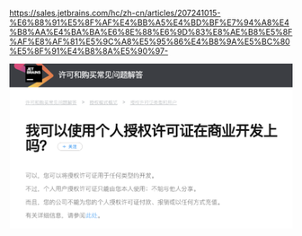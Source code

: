 https://sales.jetbrains.com/hc/zh-cn/articles/207241015-%E6%88%91%E5%8F%AF%E4%BB%A5%E4%BD%BF%E7%94%A8%E4%B8%AA%E4%BA%BA%E6%8E%88%E6%9D%83%E8%AE%B8%E5%8F%AF%E8%AF%81%E5%9C%A8%E5%95%86%E4%B8%9A%E5%BC%80%E5%8F%91%E4%B8%8A%E5%90%97-

![image-20210328131446166](../../img/image-20210328131446166.png)

